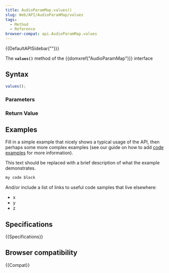```yaml
---
title: AudioParamMap.values()
slug: Web/API/AudioParamMap/values
tags:
  - Method
  - Reference
browser-compat: api.AudioParamMap.values
---
```

{{DefaultAPISidebar("")}}

The **`values()`** method of the {{domxref("AudioParamMap")}} interface 

## Syntax

```js
values();
```

### Parameters



### Return Value



## Examples

Fill in a simple example that nicely shows a typical usage of the API, then perhaps some more complex examples (see our guide on how to add [code examples](/en-US/docs/MDN/Contribute/Structures/Code_examples) for more information).

This text should be replaced with a brief description of what the example demonstrates.

```js
my code block
```

And/or include a list of links to useful code samples that live elsewhere:

*   x
*   y
*   z

## Specifications

{{Specifications}}

## Browser compatibility

{{Compat}}

